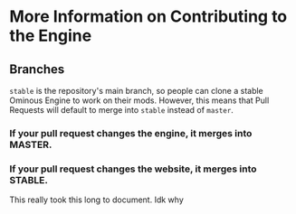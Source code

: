 # More Information on Contributing to the Engine

## Branches
`stable` is the repository's main branch, so people can clone a stable Ominous Engine to work on their mods. However, this means that Pull Requests will default to merge into
`stable` instead of `master`.

### If your pull request changes the engine, it merges into MASTER.
### If your pull request changes the website, it merges into STABLE.

This really took this long to document. Idk why
